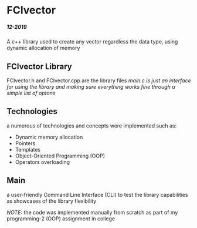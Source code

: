 # FCIvector
##### 12-2019

A c++ library used to create any vector regardless the data type, using dynamic allocation of memory


## FCIvector Library
FCIvector.h and FCIvector.cpp are the library files
*main.c is just an interface for using the library and making sure everything works fine through a simple list of optons*

## Technologies
a numerous of technologies and concepts were implemented such as:
- Dynamic memory allocation
- Pointers
- Templates
- Object-Oriented Programming (OOP)
- Operators overloading

## Main
a user-friendly Command Line Interface (CLI) to test the library capabilities as showcases of the library flexibility

*NOTE:* the code was implemented manually from scratch as part of my programming-2 (OOP) assignment in college
